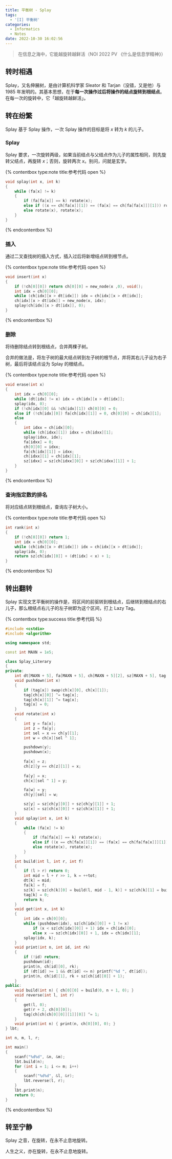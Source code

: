```yaml
---
title: 平衡树 - Splay
tags:
  - '[I] 平衡树'
categories:
  - Informatics
  - Notes
date: 2022-10-30 16:02:56
---
```



> 在信息之海中，它能越旋转越鲜活（NOI 2022 PV 《什么是信息学精神》）

<!--more-->

## 转时相遇

Splay，又名伸展树，是由计算机科学家 Sleator 和 Tarjan（没错，又是他）与 1985 年发明的。其基本思想，在于**每一次操作过后将操作的结点旋转到根结点**。在每一次的旋转中，它「越旋转越鲜活」。

## 转在纷繁

Splay 基于 Splay 操作，一次 Splay 操作的目标是将 $x$ 转为 $k$ 的儿子。

### Splay

Splay 要求，一次旋转两级，如果当前结点与父结点作为儿子的属性相同，则先旋转父结点，再旋转 $x$；否则，旋转两次 $x$。别问，问就是玄学。

{% contentbox type:note title:参考代码 open %}
```cpp
void splay(int x, int k)
{
    while (fa[x] != k)
    {
        if (fa[fa[x]] == k) rotate(x);
        else if ((x == ch[fa[x]][1]) == (fa[x] == ch[fa[fa[x]]][1])) rotate(fa[x]), rotate(x);
        else rotate(x), rotate(x);
    }
}
```
{% endcontentbox %}

### 插入

通过二叉查找树的插入方式，插入过后将新增结点转到根节点。

{% contentbox type:note title:参考代码 open %}
```cpp
void insert(int x)
{
    if (!ch[0][0]) return ch[0][0] = new_node(x ,0), void();
    int idx = ch[0][0];
    while (ch[idx][x > dt[idx]]) idx = ch[idx][x > dt[idx]];
    ch[idx][x > dt[idx]] = new_node(x, idx);
    splay(ch[idx][x > dt[idx]], 0);
}
```
{% endcontentbox %}

### 删除

将待删除结点转到根结点，合并两棵子树。

合并的做法是，将左子树的最大结点转到左子树的根节点，并将其右儿子设为右子树，最后将该结点设为 Splay 的根结点。

{% contentbox type:note title:参考代码 open %}
```cpp
void erase(int x)
{
    int idx = ch[0][0];
    while (dt[idx] != x) idx = ch[idx][x > dt[idx]];
    splay(idx, 0);
    if (!ch[idx][0] && !ch[idx][1]) ch[0][0] = 0;
    else if (!ch[idx][0]) fa[ch[idx][1]] = 0, ch[0][0] = ch[idx][1];
    else
    {
        int idxx = ch[idx][0];
        while (ch[idxx][1]) idxx = ch[idxx][1];
        splay(idxx, idx);
        fa[idxx] = 0;
        ch[0][0] = idxx;
        fa[ch[idx][1]] = idxx;
        ch[idxx][1] = ch[idx][1];
        sz[idxx] = sz[ch[idxx][0]] + sz[ch[idxx][1]] + 1;
    }
}
```
{% endcontentbox %}

### 查询指定数的排名

将对应结点转到根结点，查询左子树大小。

{% contentbox type:note title:参考代码 open %}
```cpp
int rank(int x)
{
    if (!ch[0][0]) return 1;
    int idx = ch[0][0];
    while (ch[idx][x > dt[idx]]) idx = ch[idx][x > dt[idx]];
    splay(idx, 0);
    return sz[ch[idx][0]] + (dt[idx] < x) + 1;
}
```
{% endcontentbox %}

## 转出翻转

Splay 实现文艺平衡树的操作是，将区间的前驱转到根结点，后继转到根结点的右儿子，那么根结点右儿子的左子树即为这个区间，打上 Lazy Tag。

{% contentbox type:success title:参考代码 %}
```cpp
#include <cstdio>
#include <algorithm>

using namespace std;

const int MAXN = 1e5;

class Splay_Literary
{
private:
    int dt[MAXN + 5], fa[MAXN + 5], ch[MAXN + 5][2], sz[MAXN + 5], tag[MAXN + 5], tot = 0;
    void pushdown(int x)
    {
        if (tag[x]) swap(ch[x][0], ch[x][1]);
        tag[ch[x][0]] ^= tag[x];
        tag[ch[x][1]] ^= tag[x];
        tag[x] = 0;
    }
    void rotate(int x)
    {
        int y = fa[x];
        int z = fa[y];
        int sel = x == ch[y][1];
        int w = ch[x][sel ^ 1];

        pushdown(y);
        pushdown(x);
        
        fa[x] = z;
        ch[z][y == ch[z][1]] = x;
        
        fa[y] = x;
        ch[x][sel ^ 1] = y;

        fa[w] = y;
        ch[y][sel] = w;

        sz[y] = sz[ch[y][0]] + sz[ch[y][1]] + 1;
        sz[x] = sz[ch[x][0]] + sz[ch[x][1]] + 1;
    }
    void splay(int x, int k)
    {
        while (fa[x] != k)
        {
            if (fa[fa[x]] == k) rotate(x);
            else if ((x == ch[fa[x]][1]) == (fa[x] == ch[fa[fa[x]]][1])) rotate(fa[x]), rotate(x);
            else rotate(x), rotate(x);
        }
    }
    int build(int l, int r, int f)
    {
        if (l > r) return 0;
        int mid = l + r >> 1, k = ++tot;
        dt[k] = mid;
        fa[k] = f;
        sz[k] = sz[ch[k][0] = build(l, mid - 1, k)] + sz[ch[k][1] = build(mid + 1, r, k)] + 1;
        tag[k] = 0;
        return k;
    }
    void get(int x, int k)
    {
        int idx = ch[0][0];
        while (pushdown(idx), sz[ch[idx][0]] + 1 != x)
            if (x < sz[ch[idx][0]] + 1) idx = ch[idx][0];
            else x -= sz[ch[idx][0]] + 1, idx = ch[idx][1];
        splay(idx, k);
    }
    void print(int n, int id, int rk)
    {
        if (!id) return;
        pushdown(id);
        print(n, ch[id][0], rk);
        if (dt[id] >= 1 && dt[id] <= n) printf("%d ", dt[id]);
        print(n, ch[id][1], rk + sz[ch[id][0]] + 1);
    }
public:
    void build(int n) { ch[0][0] = build(0, n + 1, 0); }
    void reverse(int l, int r)
    {
        get(l, 0);
        get(r + 2, ch[0][0]);
        tag[ch[ch[ch[0][0]][1]][0]] ^= 1;
    }
    void print(int n) { print(n, ch[0][0], 0); }
} lbt;

int n, m, l, r;

int main()
{
    scanf("%d%d", &n, &m);
    lbt.build(n);
    for (int i = 1; i <= m; i++)
    {
        scanf("%d%d", &l, &r);
        lbt.reverse(l, r);
    }
    lbt.print(n);
    return 0;
}
```
{% endcontentbox %}

## 转至宁静

Splay 之音，在旋转，在永不止息地旋转。

人生之义，亦在旋转，在永不止息地旋转。
